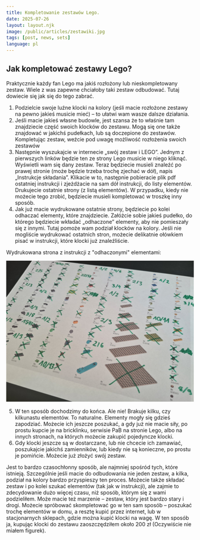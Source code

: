 ```yaml
---
title: Kompletowanie zestawów Lego.
date: 2025-07-26
layout: layout.njk
image: /public/articles/zestawiki.jpg
tags: [post, news, sets]
language: pl
---
```


## Jak kompletować zestawy Lego?
Praktycznie każdy fan Lego ma jakiś rozłożony lub nieskompletowany zestaw. Wiele z was zapewne chciałoby taki zestaw odbudować. Tutaj dowiecie się jak się do tego zabrać. 
1.	Podzielcie swoje luźne klocki na kolory (jeśli macie rozłożone zestawy na pewno jakieś musicie mieć) – to ułatwi wam wasze dalsze działania.
2.	Jeśli macie jakieś własne budowle, jest szansa że to właśnie tam znajdziecie część swoich klocków do zestawu. Mogą się one także znajdować w jakichś pudełkach, lub są doczepione do zestawów. Kompletując zestaw, weźcie pod uwagę możliwość rozłożenia swoich zestawów
3.	Następnie wyszukajcie w internecie „swój zestaw i LEGO”. Jednym z pierwszych linków będzie ten ze strony Lego musicie w niego kliknąć. Wyświetli wam się dany zestaw. Teraz będziecie musieli znaleźć po prawej stronie (może będzie trzeba trochę zjechać w dół), napis „Instrukcje składania”. Klikacie w to, następnie pobieracie plik pdf ostatniej instrukcji i zjeżdżacie na sam dół instrukcji, do listy elementów. Drukujecie ostatnie strony (z listą elementów). W przypadku, kiedy nie możecie tego zrobić, będziecie musieli kompletować w troszkę inny sposób. 
4.	Jak już macie wydrukowane ostatnie strony, będziecie po kolei odhaczać elementy, które znajdziecie. Załóżcie sobie jakieś pudełko, do którego będziecie wkładać „odhaczone” elementy, aby nie pomieszały się z innymi. Tutaj pomoże wam podział klocków na kolory. Jeśli nie mogliście wydrukować ostatnich stron, możecie delikatnie ołówkiem pisać w instrukcji, które klocki już znaleźliście.

Wydrukowana strona z instrukcji z "odhaczonymi" elementami:

<img src="/public/articles/lista.jpg" alt="'lista'" class="post-image" />

5.	W ten sposób dochodzimy do końca. Ale nie! Brakuje kilku, czy kilkunastu elementów. To naturalne. Elementy mogły się gdzieś zapodziać. Możecie ich jeszcze poszukać, a gdy już nie macie siły, po prostu kupcie je na bricklinku, serwisie PaB na stronie Lego, albo na innych stronach, na których możecie zakupić pojedyncze klocki. 
6.	Gdy klocki jeszcze są w dostarczane, lub nie chcecie ich zamawiać, poszukajcie jakichś zamienników, lub kiedy nie są konieczne, po prostu je pomińcie. Możecie już złożyć swój zestaw.

Jest to bardzo czasochłonny sposób, ale najmniej spośród tych, które istnieją. Szczególnie jeśli macie do odbudowania nie jeden zestaw, a kilka, podział na kolory bardzo przyspieszy ten proces. Możecie także składać zestaw i po kolei szukać elementów (tak jak w instrukcji), ale zajmie to zdecydowanie dużo więcej czasu, niż sposób, którym się z wami podzieliłem. 
Może macie też marzenie – zestaw, który jest bardzo stary i drogi. Możecie spróbować skompletować go w ten sam sposób – poszukać trochę elementów w domu, a resztę kupić przez internet, lub w stacjonarnych sklepach, gdzie można kupić klocki na wagę. W ten sposób ja, kupując klocki do zestawu zaoszczędziłem około 200 zł (Oczywiście nie miałem figurek).
